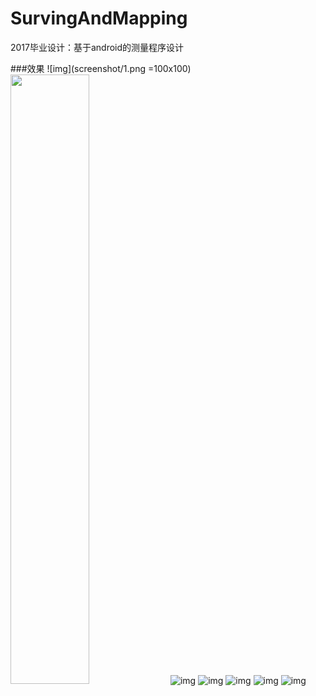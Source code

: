 # SurvingAndMapping
2017毕业设计：基于android的测量程序设计


###效果
![img](screenshot/1.png =100x100)
<img src="screenshot/2.png" width="50%"/>
![img](screenshot/2.png)
![img](screenshot/4.png)
![img](screenshot/5.png)
![img](screenshot/6.png)
![img](screenshot/7.png)


